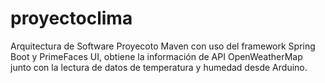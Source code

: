 # proyectoclima
Arquitectura de Software
Proyecoto Maven con uso del framework Spring Boot y PrimeFaces UI, obtiene la información de API OpenWeatherMap junto con la lectura de datos de temperatura y humedad desde Arduino.
